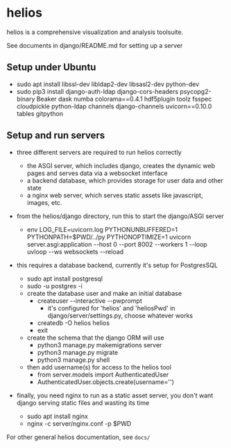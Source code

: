 # helios

helios is a comprehensive visualization and analysis toolsuite.

See documents in django/README.md for setting up a server

## Setup under Ubuntu

- sudo apt install libssl-dev libldap2-dev libsasl2-dev python-dev
- sudo pip3 install django-auth-ldap django-cors-headers psycopg2-binary Beaker dask numba colorama==0.4.1 hdf5plugin toolz fsspec cloudpickle python-ldap channels django-channels uvicorn==0.10.0 tables gitpython

## Setup and run servers

- three different servers are required to run helios correctly
  - the ASGI server, which includes django, creates the dynamic web pages and serves data via a websocket interface
  - a backend database, which provides storage for user data and other state
  - a nginx web server, which serves static assets like javascript, images, etc.

- from the helios/django directory, run this to start the django/ASGI server
  - env LOG_FILE=uvicorn.log PYTHONUNBUFFERED=1 PYTHONPATH=$PWD/../py PYTHONOPTIMIZE=1 uvicorn server.asgi:application --host 0 --port 8002 --workers 1 --loop uvloop --ws websockets --reload
  
- this requires a database backend, currently it's setup for PostgresSQL
  - sudo apt install postgresql
  - sudo -u postgres -i
  - create the database user and make an initial database
    - createuser --interactive --pwprompt
      - it's configured for 'helios' and 'heliosPwd' in django/server/settings.py, choose whatever works
    - createdb -O helios helios
    - exit
  - create the schema that the django ORM will use
    - python3 manage.py makemigrations server
    - python3 manage.py migrate
    - python3 manage.py shell
  - then add username(s) for access to the helios tool
    - from server.models import AuthenticatedUser
    - AuthenticatedUser.objects.create(username='<newuser>')
  
- finally, you need nginx to run as a static asset server, you don't want django serving static files and wasting its time
  - sudo apt install nginx
  - nginx -c server/nginx.conf -p $PWD
 
For other general helios documentation, see `docs/`
